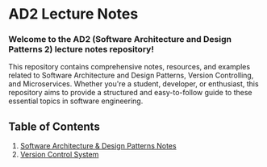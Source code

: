 # AD2 Lecture Notes
### Welcome to the AD2 (Software Architecture and Design Patterns 2) lecture notes repository! 
This repository contains comprehensive notes, resources, and examples related to Software Architecture and Design Patterns, Version Controlling, and Microservices. Whether you're a student, developer, or enthusiast, this repository aims to provide a structured and easy-to-follow guide to these essential topics in software engineering.

## Table of Contents
1. [Software Architecture & Design Patterns Notes](https://github.com/UchithmaSenevirathne/AD2-Notes/blob/main/Software%20Architecture%20and%20Design%20Patterns%2002.pdf)
2. [Version Control System](https://github.com/UchithmaSenevirathne/AD2-Notes/blob/main/Version%20Control%20System.pdf)

